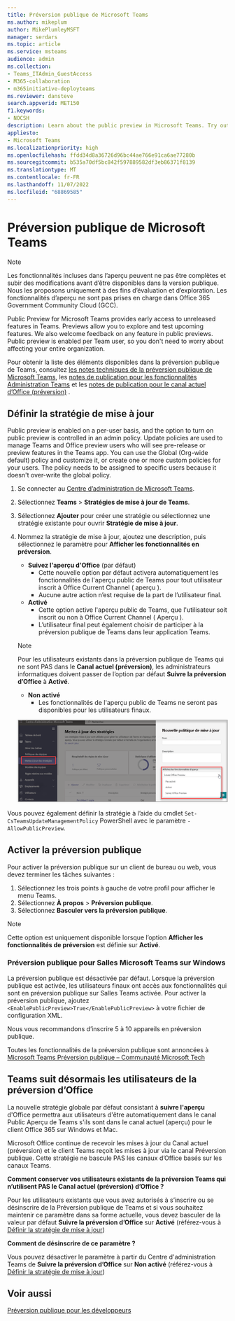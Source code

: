 ```yaml
---
title: Préversion publique de Microsoft Teams
ms.author: mikeplum
author: MikePlumleyMSFT
manager: serdars
ms.topic: article
ms.service: msteams
audience: admin
ms.collection:
- Teams_ITAdmin_GuestAccess
- M365-collaboration
- m365initiative-deployteams
ms.reviewer: dansteve
search.appverid: MET150
f1.keywords:
- NOCSH
description: Learn about the public preview in Microsoft Teams. Try out new features and provide feedback.
appliesto:
- Microsoft Teams
ms.localizationpriority: high
ms.openlocfilehash: ffdd34d8a36726d96bc44ae766e91ca6ae77280b
ms.sourcegitcommit: b535a70df5bc842f597889582df3eb86371f8139
ms.translationtype: MT
ms.contentlocale: fr-FR
ms.lasthandoff: 11/07/2022
ms.locfileid: "68869585"
---
```

# <a name="microsoft-teams-public-preview"></a>Préversion publique de Microsoft Teams

> [!NOTE] 
> Les fonctionnalités incluses dans l’aperçu peuvent ne pas être complètes et subir des modifications avant d’être disponibles dans la version publique. Nous les proposons uniquement à des fins d’évaluation et d’exploration. Les fonctionnalités d’aperçu ne sont pas prises en charge dans Office 365 Government Community Cloud (GCC).

Public Preview for Microsoft Teams provides early access to unreleased features in Teams. Previews allow you to explore and test upcoming features. We also welcome feedback on any feature in public previews. Public preview is enabled per Team user, so you don't need to worry about affecting your entire organization.

Pour obtenir la liste des éléments disponibles dans la préversion publique de Teams, consultez [les notes techniques de la préversion publique de Microsoft Teams](https://techcommunity.microsoft.com/t5/microsoft-teams-public-preview/bd-p/MicrosoftTeamsPublicPreview), les [notes de publication pour les fonctionnalités Administration Teams](/OfficeUpdates/teams-admin) et les [notes de publication pour le canal actuel d’Office (préversion)](/officeupdates/current-channel-preview) .

## <a name="set-the-update-policy"></a>Définir la stratégie de mise à jour

Public preview is enabled on a per-user basis, and the option to turn on public preview is controlled in an admin policy. Update policies are used to manage Teams and Office preview users who will see pre-release or preview features in the Teams app. You can use the Global (Org-wide default) policy and customize it, or create one or more custom policies for your users. The policy needs to be assigned to specific users because it doesn't over-write the global policy.

1. Se connecter au [Centre d’administration de Microsoft Teams](https://admin.teams.microsoft.com/).

2. Sélectionnez **Teams** >  **Stratégies de mise à jour de Teams**.

1. Sélectionnez **Ajouter** pour créer une stratégie ou sélectionnez une stratégie existante pour ouvrir **Stratégie de mise à jour**.

2. Nommez la stratégie de mise à jour, ajoutez une description, puis sélectionnez le paramètre pour **Afficher les fonctionnalités en préversion**.

   -   **Suivez l'aperçu d'Office** (par défaut)
       - Cette nouvelle option par défaut activera automatiquement les fonctionnalités de l'aperçu public de Teams pour tout utilisateur inscrit à Office Current Channel ( aperçu ). 
       - Aucune autre action n’est requise de la part de l’utilisateur final.
   -   **Activé**
       - Cette option active l'aperçu public de Teams, que l'utilisateur soit inscrit ou non à Office Current Channel ( Aperçu ). 
       - L’utilisateur final peut également choisir de participer à la préversion publique de Teams dans leur application Teams.

   > [!NOTE]  
   > Pour les utilisateurs existants dans la préversion publique de Teams qui ne sont PAS dans le **Canal actuel (préversion)**, les administrateurs informatiques doivent passer de l’option par défaut **Suivre la préversion d’Office** à **Activé**.
 
   - **Non activé** 
     - Les fonctionnalités de l'aperçu public de Teams ne seront pas disponibles pour les utilisateurs finaux.

    ![affiche la boîte de dialogue des paramètres de la préversion.](media/public-preview-policy.png)  

Vous pouvez également définir la stratégie à l’aide du cmdlet `Set-CsTeamsUpdateManagementPolicy` PowerShell avec le paramètre `-AllowPublicPreview`.

## <a name="enable-public-preview"></a>Activer la préversion publique

Pour activer la préversion publique sur un client de bureau ou web, vous devez terminer les tâches suivantes :

1. Sélectionnez les trois points à gauche de votre profil pour afficher le menu Teams.
2. Sélectionnez **À propos** > **Préversion publique**.
3. Sélectionnez **Basculer vers la préversion publique**.

> [!NOTE]  
> Cette option est uniquement disponible lorsque l’option **Afficher les fonctionnalités de préversion** est définie sur **Activé**.

### <a name="public-preview-for-microsoft-teams-rooms-on-windows"></a>Préversion publique pour Salles Microsoft Teams sur Windows

La préversion publique est désactivée par défaut. Lorsque la préversion publique est activée, les utilisateurs finaux ont accès aux fonctionnalités qui sont en préversion publique sur Salles Teams activée. Pour activer la préversion publique, ajoutez ```<EnablePublicPreview>True</EnablePublicPreview>``` à votre fichier de configuration XML.

Nous vous recommandons d’inscrire 5 à 10 appareils en préversion publique. 

Toutes les fonctionnalités de la préversion publique sont annoncées à [Microsoft Teams Préversion publique – Communauté Microsoft Tech](https://techcommunity.microsoft.com/t5/microsoft-teams-public-preview/bd-p/MicrosoftTeamsPublicPreview)

## <a name="teams-now-follows-office-preview-users"></a>Teams suit désormais les utilisateurs de la préversion d’Office

La nouvelle stratégie globale par défaut consistant à **suivre l'aperçu** d'Office permettra aux utilisateurs d'être automatiquement dans le canal Public Aperçu de Teams s'ils sont dans le canal actuel (aperçu) pour le client Office 365 sur Windows et Mac.

Microsoft Office continue de recevoir les mises à jour du Canal actuel (préversion) et le client Teams reçoit les mises à jour via le canal Préversion publique. Cette stratégie ne bascule PAS les canaux d’Office basés sur les canaux Teams. 

**Comment conserver vos utilisateurs existants de la préversion Teams qui n’utilisent PAS le Canal actuel (préversion) d’Office ?**

Pour les utilisateurs existants que vous avez autorisés à s’inscrire ou se désinscrire de la Préversion publique de Teams et si vous souhaitez maintenir ce paramètre dans sa forme actuelle, vous devez basculer de la valeur par défaut **Suivre la préversion d’Office** sur **Activé** (référez-vous à [Définir la stratégie de mise à jour](#set-the-update-policy))

**Comment de désinscrire de ce paramètre ?**

Vous pouvez désactiver le paramètre à partir du Centre d'administration Teams de **Suivre la préversion d’Office** sur **Non activé** (référez-vous à [Définir la stratégie de mise à jour](#set-the-update-policy))

## <a name="related-topics"></a>Voir aussi

[Préversion publique pour les développeurs](/microsoftteams/platform/resources/dev-preview/developer-preview-intro)
